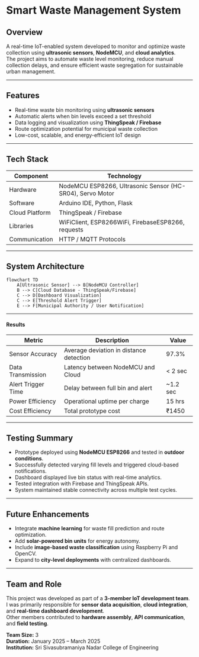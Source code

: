 # Smart Waste Management System

## Overview
A real-time IoT-enabled system developed to monitor and optimize waste collection using **ultrasonic sensors**, **NodeMCU**, and **cloud analytics**.  
The project aims to automate waste level monitoring, reduce manual collection delays, and ensure efficient waste segregation for sustainable urban management.

---

## Features
- Real-time waste bin monitoring using **ultrasonic sensors**  
- Automatic alerts when bin levels exceed a set threshold  
- Data logging and visualization using **ThingSpeak / Firebase**  
- Route optimization potential for municipal waste collection  
- Low-cost, scalable, and energy-efficient IoT design

---

## Tech Stack

| Component | Technology |
|------------|-------------|
| Hardware | NodeMCU ESP8266, Ultrasonic Sensor (HC-SR04), Servo Motor |
| Software | Arduino IDE, Python, Flask |
| Cloud Platform | ThingSpeak / Firebase |
| Libraries | WiFiClient, ESP8266WiFi, FirebaseESP8266, requests |
| Communication | HTTP / MQTT Protocols |

---

## System Architecture

```mermaid
flowchart TD
    A[Ultrasonic Sensor] --> B[NodeMCU Controller]
    B --> C[Cloud Database - ThingSpeak/Firebase]
    C --> D[Dashboard Visualization]
    C --> E[Threshold Alert Trigger]
    E --> F[Municipal Authority / User Notification]
```

---

#### Results
| Metric | Description | Value |
|--------|-------------|-------|
| Sensor Accuracy | Average deviation in distance detection | 97.3% |
| Data Transmission | Latency between NodeMCU and Cloud | < 2 sec |
| Alert Trigger Time | Delay between full bin and alert | ~1.2 sec |
| Power Efficiency | Operational uptime per charge | 15 hrs |
| Cost Efficiency | Total prototype cost | ₹1450 |

---

## Testing Summary
- Prototype deployed using **NodeMCU ESP8266** and tested in **outdoor conditions**.  
- Successfully detected varying fill levels and triggered cloud-based notifications.  
- Dashboard displayed live bin status with real-time analytics.  
- Tested integration with Firebase and ThingSpeak APIs.  
- System maintained stable connectivity across multiple test cycles.

---

## Future Enhancements
- Integrate **machine learning** for waste fill prediction and route optimization.  
- Add **solar-powered bin units** for energy autonomy.  
- Include **image-based waste classification** using Raspberry Pi and OpenCV.  
- Expand to **city-level deployments** with centralized dashboards.

---

## Team and Role
This project was developed as part of a **3-member IoT development team**.  
I was primarily responsible for **sensor data acquisition**, **cloud integration**, and **real-time dashboard development**.  
Other members contributed to **hardware assembly**, **API communication**, and **field testing**.  

**Team Size:** 3  
**Duration:** January 2025 – March 2025  
**Institution:** Sri Sivasubramaniya Nadar College of Engineering


